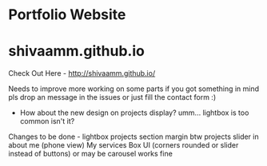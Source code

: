 # Portfolio Website

# shivaamm.github.io

Check Out Here - http://shivaamm.github.io/

Needs to improve more working on some parts if you got something in mind pls drop an message in the issues or just fill the contact form :)
* How about the new design on projects display? umm... lightbox is too common isn't it?

Changes to be done - 
lightbox
projects section margin btw projects
slider in about me (phone view)
My services Box UI (corners rounded or slider instead of buttons) or may be carousel works fine
<!-- Personal Website repository
-will be using different libraries
-free images
-vector images

Particle.js

lightbox

freepik

lootie files

threejs and webgl learning
 -->
